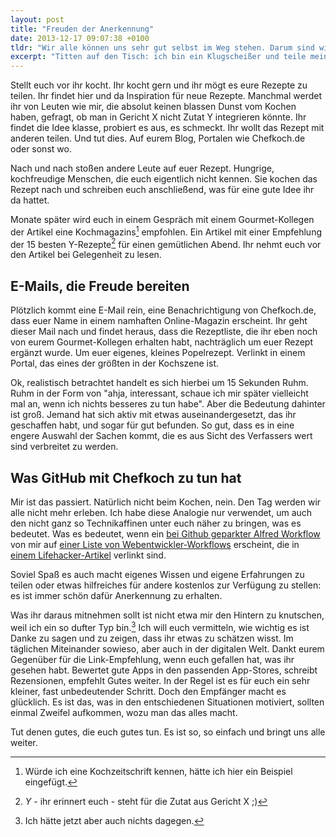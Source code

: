 ```yaml
---
layout: post
title: "Freuden der Anerkennung"
date: 2013-12-17 09:07:38 +0100
tldr: "Wir alle können uns sehr gut selbst im Weg stehen. Darum sind wir ab und an auf Motivation von außen angewiesen. Und dafür gibt es ein sehr einfaches Mittel: Respekt zeigen und Danke sagen. Auch im kleinen Maß."
excerpt: "Titten auf den Tisch: ich bin ein Klugscheißer und teile mein Wissen gern. Ich versuche mit dem, was ich weiß, zu helfen und freue mich, wenn andere davon profitieren können. Gibt ja einen Grund, warum ich 2 Blogs habe, die größtenteils zur Verteilung dessen dienen, was ich nützlich finde. Trotzdem ist nichts so motivierend wie ein einfaches, aber ehrlich gemeintes Dankeschön. In welcher Form auch immer."
---
```


Stellt euch vor ihr kocht. Ihr kocht gern und ihr mögt es eure Rezepte zu teilen. Ihr findet hier und da Inspiration für neue Rezepte. Manchmal werdet ihr von Leuten wie mir, die absolut keinen blassen Dunst vom Kochen haben, gefragt, ob man in Gericht X nicht Zutat Y integrieren könnte. Ihr findet die Idee klasse, probiert es aus, es schmeckt. Ihr wollt das Rezept mit anderen teilen. Und tut dies. Auf eurem Blog, Portalen wie Chefkoch.de oder sonst wo.

Nach und nach stoßen andere Leute auf euer Rezept. Hungrige, kochfreudige Menschen, die euch eigentlich nicht kennen. Sie kochen das Rezept nach und schreiben euch anschließend, was für eine gute Idee ihr da hattet.

Monate später wird euch in einem Gespräch mit einem Gourmet-Kollegen der Artikel eine Kochmagazins[^kochbuch] empfohlen. Ein Artikel mit einer Empfehlung der 15 besten Y-Rezepte[^yrezepte] für einen gemütlichen Abend. Ihr nehmt euch vor den Artikel bei Gelegenheit zu lesen.

[^yrezepte]: *Y* - ihr erinnert euch - steht für die Zutat aus Gericht X ;)

[^kochbuch]: Würde ich eine Kochzeitschrift kennen, hätte ich hier ein Beispiel eingefügt.

## E-Mails, die Freude bereiten

Plötzlich kommt eine E-Mail rein, eine Benachrichtigung von Chefkoch.de, dass euer Name in einem namhaften Online-Magazin erscheint. Ihr geht dieser Mail nach und findet heraus, dass die Rezeptliste, die ihr eben noch von eurem Gourmet-Kollegen erhalten habt, nachträglich um euer Rezept ergänzt wurde. Um euer eigenes, kleines Popelrezept. Verlinkt in einem Portal, das eines der größten in der Kochszene ist.

Ok, realistisch betrachtet handelt es sich hierbei um 15 Sekunden Ruhm. Ruhm in der Form von "ahja, interessant, schaue ich mir später vielleicht mal an, wenn ich nichts besseres zu tun habe". Aber die Bedeutung dahinter ist groß. Jemand hat sich aktiv mit etwas auseinandergesetzt, das ihr geschaffen habt, und sogar für gut befunden. So gut, dass es in eine engere Auswahl der Sachen kommt, die es aus Sicht des Verfassers wert sind verbreitet zu werden.

## Was GitHub mit Chefkoch zu tun hat

Mir ist das passiert. Natürlich nicht beim Kochen, nein. Den Tag werden wir alle nicht mehr erleben. Ich habe diese Analogie nur verwendet, um auch den nicht ganz so Technikaffinen unter euch näher zu bringen, was es bedeutet. Was es bedeutet, wenn ein [bei Github geparkter Alfred Workflow](https://github.com/LeEnno/alfred-terminalfinder "LeEnno/alfred-terminalfinder") von mir auf [einer Liste von Webentwickler-Workflows](https://github.com/zenorocha/alfred-workflows#terminal--finder-v16--download "zenorocha/alfred-workflows") erscheint, die in [einem Lifehacker-Artikel](http://lifehacker.com/this-massive-list-of-alfred-workflows-automates-all-kin-1411849146 "This Massive List of Alfred Workflows Automates All Kinds of Tasks") verlinkt sind.

Soviel Spaß es auch macht eigenes Wissen und eigene Erfahrungen zu teilen oder etwas hilfreiches für andere kostenlos zur Verfügung zu stellen: es ist immer schön dafür Anerkennung zu erhalten.

Was ihr daraus mitnehmen sollt ist nicht etwa mir den Hintern zu knutschen, weil ich ein so dufter Typ bin.[^dagegen] Ich will euch vermitteln, wie wichtig es ist Danke zu sagen und zu zeigen, dass ihr etwas zu schätzen wisst. Im täglichen Miteinander sowieso, aber auch in der digitalen Welt. Dankt eurem Gegenüber für die Link-Empfehlung, wenn euch gefallen hat, was ihr gesehen habt. Bewertet gute Apps in den passenden App-Stores, schreibt Rezensionen, empfehlt Gutes weiter. In der Regel ist es für euch ein sehr kleiner, fast unbedeutender Schritt. Doch den Empfänger macht es glücklich. Es ist das, was in den entschiedenen Situationen motiviert, sollten einmal Zweifel aufkommen, wozu man das alles macht.

[^dagegen]: Ich hätte jetzt aber auch nichts dagegen.

Tut denen gutes, die euch gutes tun. Es ist so, so einfach und bringt uns alle weiter.